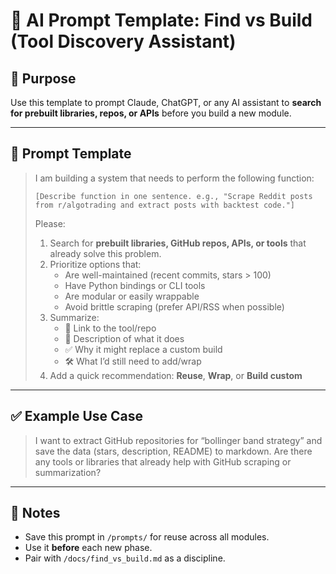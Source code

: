 # 🤖 AI Prompt Template: Find vs Build (Tool Discovery Assistant)

## 🎯 Purpose
Use this template to prompt Claude, ChatGPT, or any AI assistant to **search for prebuilt libraries, repos, or APIs** before you build a new module.

---

## 🔁 Prompt Template

> I am building a system that needs to perform the following function:
>
> ```
> [Describe function in one sentence. e.g., "Scrape Reddit posts from r/algotrading and extract posts with backtest code."]
> ```
>
> Please:
> 1. Search for **prebuilt libraries, GitHub repos, APIs, or tools** that already solve this problem.
> 2. Prioritize options that:
>    - Are well-maintained (recent commits, stars > 100)
>    - Have Python bindings or CLI tools
>    - Are modular or easily wrappable
>    - Avoid brittle scraping (prefer API/RSS when possible)
> 3. Summarize:
>    - 🔗 Link to the tool/repo
>    - 📄 Description of what it does
>    - ✅ Why it might replace a custom build
>    - 🛠️ What I’d still need to add/wrap
> 4. Add a quick recommendation: **Reuse**, **Wrap**, or **Build custom**

---

## ✅ Example Use Case

> I want to extract GitHub repositories for “bollinger band strategy” and save the data (stars, description, README) to markdown. Are there any tools or libraries that already help with GitHub scraping or summarization?

---

## 📌 Notes

- Save this prompt in `/prompts/` for reuse across all modules.
- Use it **before** each new phase.
- Pair with `/docs/find_vs_build.md` as a discipline.
